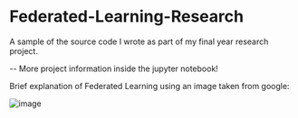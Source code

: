 # Federated-Learning-Research

A sample of the source code I wrote as part of my final year research project.

-- More project information inside the jupyter notebook!


Brief explanation of Federated Learning using an image taken from google:

![image](https://github.com/Chris-Ho/Federated-Learning-Research/assets/129974738/bc34cc4f-28b4-4e2d-b3d4-1e2668aa6b60)


